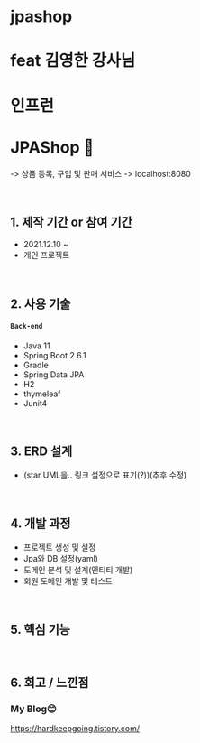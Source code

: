 # jpashop

# feat 김영한 강사님
# 인프런

# JPAShop 📌
-> 상품 등록, 구입 및 판매 서비스
-> localhost:8080

</br>

## 1. 제작 기간 or 참여 기간
* 2021.12.10 ~ 
* 개인 프로젝트

</br>

## 2. 사용 기술
#### `Back-end`
  * Java 11
  * Spring Boot 2.6.1
  * Gradle
  * Spring Data JPA
  * H2
  * thymeleaf
  * Junit4

</br>

## 3. ERD 설계
* (star UML을.. 링크 설정으로 표기(?))(추후 수정)

</br>

## 4. 개발 과정
* 프로젝트 생성 및 설정
* Jpa와 DB 설정(yaml)
* 도메인 분석 및 설계(엔티티 개발)
* 회원 도메인 개발 및 테스트

</br>

## 5. 핵심 기능

</br>

## 6. 회고 / 느낀점  

### My Blog😊

https://hardkeepgoing.tistory.com/
